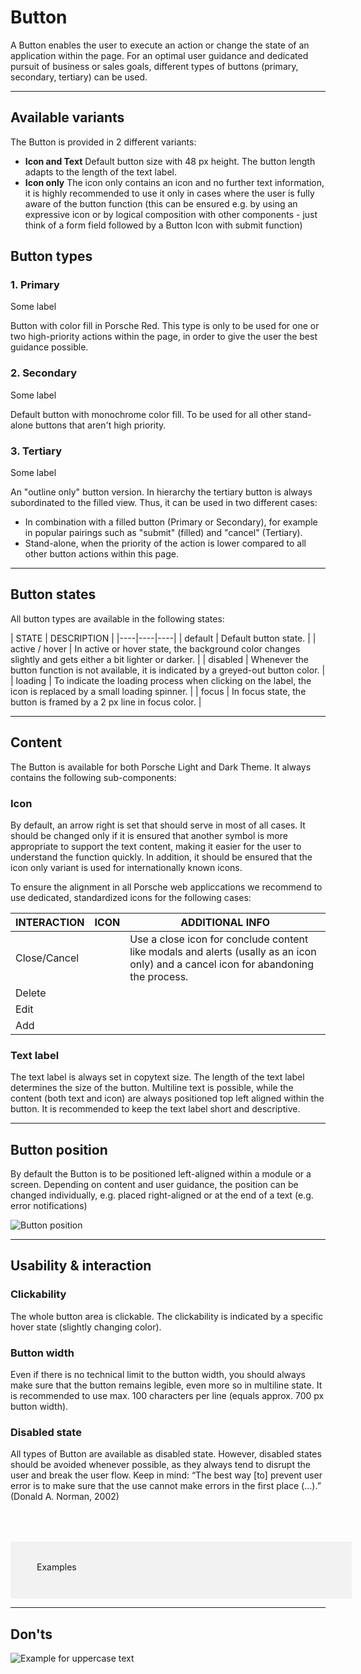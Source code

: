 # Button

A Button enables the user to execute an action or change the state of an application within the page. For an optimal user guidance and dedicated pursuit of business or sales goals, different types of buttons (primary, secondary, tertiary) can be used.

---

## Available variants

The Button is provided in 2 different variants:

- **Icon and Text** Default button size with 48 px height. The button length adapts to the length of the text label.
- **Icon only** The icon only contains an icon and no further text information, it is highly recommended to use it only in cases where the user is fully aware of the button function (this can be ensured e.g. by using an expressive icon or by logical composition with other components - just think of a form field followed by a Button Icon with submit function)

## Button types

### 1. Primary

<p-button variant="primary">Some label</p-button> 

Button with color fill in Porsche Red. This type is only to be used for one or two high-priority actions within the page, in order to give the user the best guidance possible.

### 2. Secondary

<p-button>Some label</p-button>

Default button with monochrome color fill. To be used for all other stand-alone buttons that aren't high priority.

### 3. Tertiary

<p-button variant="tertiary">Some label</p-button>

An "outline only" button version. In hierarchy the tertiary button is always subordinated to the filled view. Thus, it can be used in two different cases:

- In combination with a filled button (Primary or Secondary), for example in popular pairings such as "submit" (filled) and "cancel" (Tertiary).
- Stand-alone, when the priority of the action is lower compared to all other button actions within this page.

---

## Button states

All button types are available in the following states:

| STATE | DESCRIPTION |
|----|----|----|
| default | Default button state. |
| active / hover | In active or hover state, the background color changes slightly and gets either a bit lighter or darker. |
| disabled | Whenever the button function is not available, it is indicated by a greyed-out button color. |
| loading | To indicate the loading process when clicking on the label, the icon is replaced by a small loading spinner. |
| focus | In focus state, the button is framed by a 2 px line in focus color. |

---

## Content

The Button is available for both Porsche Light and Dark Theme. It always contains the following sub-components:

### Icon
By default, an arrow right is set that should serve in most of all cases. It should be changed only if it is ensured that another symbol is more appropriate to support the text content, making it easier for the user to understand the function quickly. In addition, it should be ensured that the icon only variant is used for internationally known icons.

To ensure the alignment in all Porsche web appliccations we recommend to use dedicated, standardized icons for the following cases:

| INTERACTION | ICON | ADDITIONAL INFO | 
|----|----|----|
| Close/Cancel | <p-icon name="close" aria-label="Close icon"></p-icon> | Use a close icon for conclude content like modals and alerts (usally as an icon only) and a cancel icon for abandoning the process. | 
| Delete | <p-icon name="delete" aria-label="Delete icon"></p-icon> |  |
| Edit | <p-icon name="edit" aria-label="Edit icon"></p-icon> |  |
| Add | <p-icon name="plus" aria-label="Plusicon"></p-icon> |  |

### Text label
The text label is always set in copytext size. The length of the text label determines the size of the button. Multiline text is possible, while the content (both text and icon) are always positioned top left aligned within the button. It is recommended to keep the text label short and descriptive.

---

## Button position

By default the Button is to be positioned left-aligned within a module or a screen. Depending on content and user guidance, the position can be changed individually, e.g. placed right-aligned or at the end of a text (e.g. error notifications)

![Button position](./assets/button-position.png)

---

## Usability & interaction

### Clickability

The whole button area is clickable. The clickability is indicated by a specific hover state (slightly changing color).

### Button width

Even if there is no technical limit to the button width, you should always make sure that the button remains legible, even more so in multiline state. It is recommended to use max. 100 characters per line (equals approx. 700 px button width).

### Disabled state

All types of Button are available as disabled state. However, disabled states should be avoided whenever possible, as they always tend to disrupt the user and break the user flow. Keep in mind: “The best way [to] prevent user error is to make sure that the use cannot make errors in the first place (…).” (Donald A. Norman, 2002)

<div style="background:#F2F2F2; width:100%; margin-top: 64px; padding-top: 32px; padding-left: 42px; padding-bottom: 42px;">
    <p-headline variant="headline-3" tag="h3" style="margin-bottom: 24px;">Examples</p-headline>
    <img src="./assets/button-examples.png" alt=""/>
</div>

---

## Don'ts
  
![Example for uppercase text](./assets/button-do-not.png)